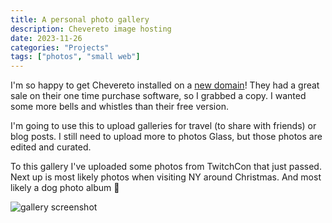 ```yaml
---
title: A personal photo gallery
description: Chevereto image hosting
date: 2023-11-26
categories: "Projects"
tags: ["photos", "small web"]
---
```


I'm so happy to get Chevereto installed on a [new domain](https://binarydigit.photos/?list=images&sort=date_asc&page=1)! They had a great sale on their one time purchase software, so I grabbed a copy. I wanted some more bells and whistles than their free version.

I'm going to use this to upload galleries for travel (to share with friends) or blog posts. I still need to upload more to photos Glass, but those photos are edited and curated.

To this gallery I've uploaded some photos from TwitchCon that just passed. Next up is most likely photos when visiting NY around Christmas. And most likely a dog photo album 🥰

![gallery screenshot](https://i.imgur.com/QzN61aN.png)

